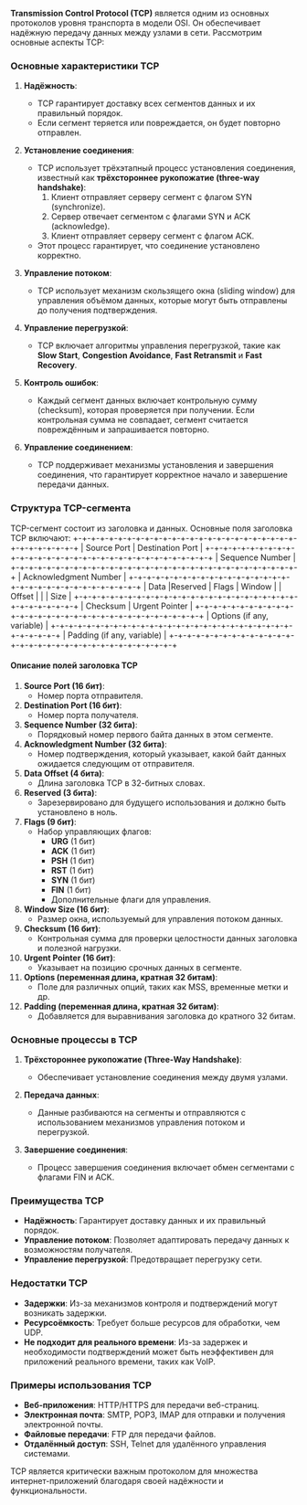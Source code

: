 **Transmission Control Protocol (TCP)** является одним из основных протоколов уровня транспорта в модели OSI. Он обеспечивает надёжную передачу данных между узлами в сети. Рассмотрим основные аспекты TCP:

### Основные характеристики TCP

1. **Надёжность**:
   - TCP гарантирует доставку всех сегментов данных и их правильный порядок.
   - Если сегмент теряется или повреждается, он будет повторно отправлен.

2. **Установление соединения**:
   - TCP использует трёхэтапный процесс установления соединения, известный как **трёхстороннее рукопожатие (three-way handshake)**:
     1. Клиент отправляет серверу сегмент с флагом SYN (synchronize).
     2. Сервер отвечает сегментом с флагами SYN и ACK (acknowledge).
     3. Клиент отправляет серверу сегмент с флагом ACK.
   - Этот процесс гарантирует, что соединение установлено корректно.

3. **Управление потоком**:
   - TCP использует механизм скользящего окна (sliding window) для управления объёмом данных, которые могут быть отправлены до получения подтверждения.

4. **Управление перегрузкой**:
   - TCP включает алгоритмы управления перегрузкой, такие как **Slow Start**, **Congestion Avoidance**, **Fast Retransmit** и **Fast Recovery**.

5. **Контроль ошибок**:
   - Каждый сегмент данных включает контрольную сумму (checksum), которая проверяется при получении. Если контрольная сумма не совпадает, сегмент считается повреждённым и запрашивается повторно.

6. **Управление соединением**:
   - TCP поддерживает механизмы установления и завершения соединения, что гарантирует корректное начало и завершение передачи данных.

### Структура TCP-сегмента

TCP-сегмент состоит из заголовка и данных. Основные поля заголовка TCP включают:
+-+-+-+-+-+-+-+-+-+-+-+-+-+-+-+-+-+-+-+-+-+-+-+-+-+-+-+-+-+-+-+-+
|          Source Port                                |       Destination Port                                |
+-+-+-+-+-+-+-+-+-+-+-+-+-+-+-+-+-+-+-+-+-+-+-+-+-+-+-+-+-+-+-+-+
|                                                 Sequence Number                                                 |
+-+-+-+-+-+-+-+-+-+-+-+-+-+-+-+-+-+-+-+-+-+-+-+-+-+-+-+-+-+-+-+-+
|                                           Acknowledgment Number                                          |
+-+-+-+-+-+-+-+-+-+-+-+-+-+-+-+-+-+-+-+-+-+-+-+-+-+-+-+-+-+-+-+-+
|  Data   |Reserved    |     Flags      |                          Window                                  |
| Offset |                     |                    |                             Size                                      |
+-+-+-+-+-+-+-+-+-+-+-+-+-+-+-+-+-+-+-+-+-+-+-+-+-+-+-+-+-+-+-+-+
|                    Checksum                                 |         Urgent Pointer                        |
+-+-+-+-+-+-+-+-+-+-+-+-+-+-+-+-+-+-+-+-+-+-+-+-+-+-+-+-+-+-+-+-+
|                    Options (if any, variable)                                                                    |
+-+-+-+-+-+-+-+-+-+-+-+-+-+-+-+-+-+-+-+-+-+-+-+-+-+-+-+-+-+-+-+-+
|                    Padding (if any, variable)                                                                    |
+-+-+-+-+-+-+-+-+-+-+-+-+-+-+-+-+-+-+-+-+-+-+-+-+-+-+-+-+-+-+-+-+
#### Описание полей заголовка TCP
1. **Source Port (16 бит)**:
    - Номер порта отправителя.
2. **Destination Port (16 бит)**: 
    - Номер порта получателя.
3. **Sequence Number (32 бита)**:
    - Порядковый номер первого байта данных в этом сегменте.
4. **Acknowledgment Number (32 бита)**:
    - Номер подтверждения, который указывает, какой байт данных ожидается следующим от отправителя.
5. **Data Offset (4 бита)**:
    - Длина заголовка TCP в 32-битных словах.
6. **Reserved (3 бита)**:
    - Зарезервировано для будущего использования и должно быть установлено в ноль.
7. **Flags (9 бит)**:
    - Набор управляющих флагов:
        - **URG** (1 бит)
        - **ACK** (1 бит)
        - **PSH** (1 бит)
        - **RST** (1 бит)
        - **SYN** (1 бит)
        - **FIN** (1 бит)
        - Дополнительные флаги для управления.
8. **Window Size (16 бит)**:
    - Размер окна, используемый для управления потоком данных.
9. **Checksum (16 бит)**:
    - Контрольная сумма для проверки целостности данных заголовка и полезной нагрузки.
10. **Urgent Pointer (16 бит)**:
    - Указывает на позицию срочных данных в сегменте.
11. **Options (переменная длина, кратная 32 битам)**:
    - Поле для различных опций, таких как MSS, временные метки и др.
12. **Padding (переменная длина, кратная 32 битам)**:
    - Добавляется для выравнивания заголовка до кратного 32 битам.

### Основные процессы в TCP

1. **Трёхстороннее рукопожатие (Three-Way Handshake)**:
   - Обеспечивает установление соединения между двумя узлами.
   
2. **Передача данных**:
   - Данные разбиваются на сегменты и отправляются с использованием механизмов управления потоком и перегрузкой.

3. **Завершение соединения**:
   - Процесс завершения соединения включает обмен сегментами с флагами FIN и ACK.

### Преимущества TCP

- **Надёжность**: Гарантирует доставку данных и их правильный порядок.
- **Управление потоком**: Позволяет адаптировать передачу данных к возможностям получателя.
- **Управление перегрузкой**: Предотвращает перегрузку сети.

### Недостатки TCP

- **Задержки**: Из-за механизмов контроля и подтверждений могут возникать задержки.
- **Ресурсоёмкость**: Требует больше ресурсов для обработки, чем UDP.
- **Не подходит для реального времени**: Из-за задержек и необходимости подтверждений может быть неэффективен для приложений реального времени, таких как VoIP.

### Примеры использования TCP

- **Веб-приложения**: HTTP/HTTPS для передачи веб-страниц.
- **Электронная почта**: SMTP, POP3, IMAP для отправки и получения электронной почты.
- **Файловые передачи**: FTP для передачи файлов.
- **Отдалённый доступ**: SSH, Telnet для удалённого управления системами.

TCP является критически важным протоколом для множества интернет-приложений благодаря своей надёжности и функциональности.